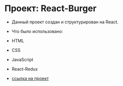 # Проект: React-Burger
* Данный проект создан и структурирован на React.

* Что было использовано:
*  HTML
*  CSS
*  JavaScript
*  React-Redux

* [ссылка на проект](https://enrja.github.io/react-burger/)
